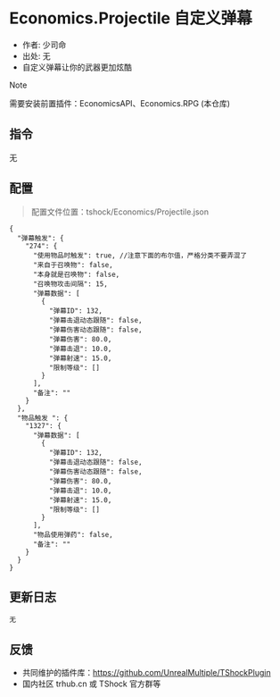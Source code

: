# Economics.Projectile 自定义弹幕

- 作者: 少司命
- 出处: 无
- 自定义弹幕让你的武器更加炫酷

> [!NOTE]  
> 需要安装前置插件：EconomicsAPI、Economics.RPG (本仓库) 


## 指令

无

## 配置
> 配置文件位置：tshock/Economics/Projectile.json
```json5
{
  "弹幕触发": {
    "274": {
      "使用物品时触发": true, //注意下面的布尔值，严格分类不要弄混了
      "来自于召唤物": false,
      "本身就是召唤物": false,
      "召唤物攻击间隔": 15,
      "弹幕数据": [
        {
          "弹幕ID": 132,
          "弹幕击退动态跟随": false,
          "弹幕伤害动态跟随": false,
          "弹幕伤害": 80.0,
          "弹幕击退": 10.0,
          "弹幕射速": 15.0,
          "限制等级": []
        }
      ],
      "备注": ""
    }
  },
  "物品触发 ": {
    "1327": {
      "弹幕数据": [
        {
          "弹幕ID": 132,
          "弹幕击退动态跟随": false,
          "弹幕伤害动态跟随": false,
          "弹幕伤害": 80.0,
          "弹幕击退": 10.0,
          "弹幕射速": 15.0,
          "限制等级": []
        }
      ],
      "物品使用弹药": false,
      "备注": ""
    }
  }
}
```

## 更新日志

```
无
```

## 反馈

- 共同维护的插件库：https://github.com/UnrealMultiple/TShockPlugin
- 国内社区 trhub.cn 或 TShock 官方群等
